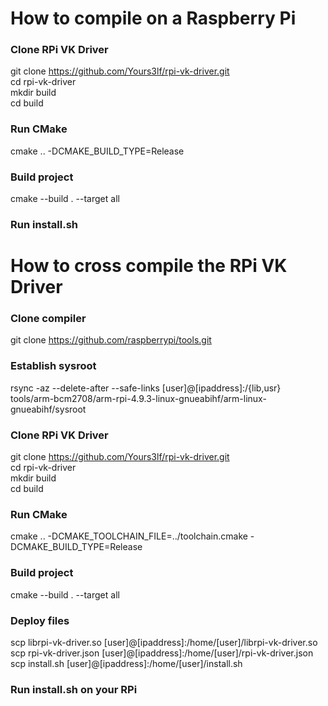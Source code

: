 # How to compile on a Raspberry Pi

### Clone RPi VK Driver
git clone https://github.com/Yours3lf/rpi-vk-driver.git  
cd rpi-vk-driver  
mkdir build  
cd build  

### Run CMake
cmake .. -DCMAKE_BUILD_TYPE=Release  

### Build project
cmake --build . --target all  

### Run install.sh



# How to cross compile the RPi VK Driver 

### Clone compiler
git clone https://github.com/raspberrypi/tools.git

### Establish sysroot
rsync -az --delete-after --safe-links [user]@[ipaddress]:/{lib,usr} tools/arm-bcm2708/arm-rpi-4.9.3-linux-gnueabihf/arm-linux-gnueabihf/sysroot

### Clone RPi VK Driver
git clone https://github.com/Yours3lf/rpi-vk-driver.git  
cd rpi-vk-driver  
mkdir build  
cd build  

### Run CMake
cmake .. -DCMAKE_TOOLCHAIN_FILE=../toolchain.cmake -DCMAKE_BUILD_TYPE=Release  

### Build project
cmake --build . --target all  

### Deploy files
scp librpi-vk-driver.so [user]@[ipaddress]:/home/[user]/librpi-vk-driver.so  
scp rpi-vk-driver.json [user]@[ipaddress]:/home/[user]/rpi-vk-driver.json  
scp install.sh [user]@[ipaddress]:/home/[user]/install.sh  

### Run install.sh on your RPi
